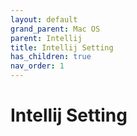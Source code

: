 ```yaml
---
layout: default
grand_parent: Mac OS
parent: Intellij
title: Intellij Setting
has_children: true
nav_order: 1
---
```


# Intellij Setting

